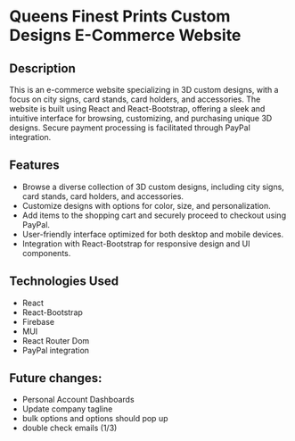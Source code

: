 # Queens Finest Prints Custom Designs E-Commerce Website

## Description
This is an e-commerce website specializing in 3D custom designs, with a focus on city signs, card stands, card holders, and accessories. The website is built using React and React-Bootstrap, offering a sleek and intuitive interface for browsing, customizing, and purchasing unique 3D designs. Secure payment processing is facilitated through PayPal integration.

## Features
- Browse a diverse collection of 3D custom designs, including city signs, card stands, card holders, and accessories.
- Customize designs with options for color, size, and personalization.
- Add items to the shopping cart and securely proceed to checkout using PayPal.
- User-friendly interface optimized for both desktop and mobile devices.
- Integration with React-Bootstrap for responsive design and UI components.

## Technologies Used
- React
- React-Bootstrap
- Firebase 
- MUI 
- React Router Dom 
- PayPal integration

## Future changes:
- Personal Account Dashboards
- Update company tagline 
- bulk options and options should pop up
- double check emails (1/3)
